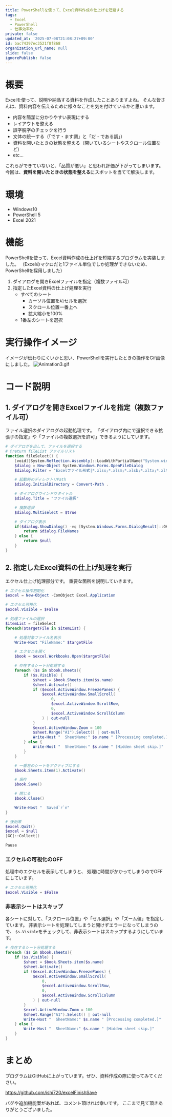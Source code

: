 ```yaml
---
title: PowerShellを使って、Excel資料作成の仕上げを短縮する
tags:
  - Excel
  - PowerShell
  - 仕事効率化
private: false
updated_at: '2025-07-08T21:08:27+09:00'
id: bac74397ec3521f8f868
organization_url_name: null
slide: false
ignorePublish: false
---
```

# 概要

Excelを使って、説明や納品する資料を作成したことありますよね。
そんな皆さんは、資料内容を伝えるために様々なことを気を付けているかと思います。

- 内容を簡潔に分かりやすい表現にする
- レイアウトを整える
- 誤字脱字のチェックを行う
- 文体の統一する（「です・ます調」と「だ・である調」）
- 資料を開いたときの状態を整える（開いているシートやスクロール位置など）
- etc...

これらができていないと、「品質が悪い」と思われ評価が下がってしまいます。
今回は、**資料を開いたときの状態を整える**にスポットを当てて解決します。

# 環境

- Windows10
- PowerShell 5
- Excel 2021

# 機能

PowerShellを使って、Excel資料作成の仕上げを短縮するプログラムを実装しました。
（Excelのマクロだと1ファイル単位でしか処理ができないため、PowerShellを採用しました）

1. ダイアログを開きExcelファイルを指定（複数ファイル可）
2. 指定したExcel資料の仕上げ処理を実行
   - すべてのシート
       -  カーソル位置を`A1`セルを選択
       -  スクロール位置一番上へ
       -  拡大縮小を100%
   -  1番左のシートを選択

# 実行操作イメージ

イメージが伝わりにくいかと思い、PowerShellを実行したときの操作をGif画像にしました。
![Animation3.gif](https://qiita-image-store.s3.ap-northeast-1.amazonaws.com/0/473097/c9879e46-11cc-1f3e-4e86-775a89f0b6c2.gif)

# コード説明

## 1. ダイアログを開きExcelファイルを指定（複数ファイル可）

ファイル選択のダイアログの起動処理です。
「ダイアログ内にで選択できる拡張子の指定」や「ファイルの複数選択を許可」できるようにしています。

```powershell
# ダイアログを出して、ファイルを選択する
# @return fileList ファイルリスト
function fileSelect() {
    [void][System.Reflection.Assembly]::LoadWithPartialName("System.windows.forms")
    $dialog = New-Object System.Windows.Forms.OpenFileDialog
    $dialog.Filter = "Excelファイル形式|*.xlsx;*.xlsm;*.xlsb;*.xltx;*.xltm;*.xls;*.xlt;*.xls;*.xml;*.xlam;*.xla;*.xlw;*.xlr;"

    # 起動時のディレクトリPath
    $dialog.InitialDirectory = Convert-Path .

    # ダイアログウインドウタイトル
    $dialog.Title = "ファイル選択"

    # 複数選択
    $dialog.Multiselect = $true

    # ダイアログ表示
    if($dialog.ShowDialog() -eq [System.Windows.Forms.DialogResult]::OK){
        return $dialog.FileNames
    } else {
        return $null
    }
}
```

## 2. 指定したExcel資料の仕上げ処理を実行

エクセル仕上げ処理部分です。
重要な箇所を説明していきます。

```powershell
# エクセル操作初期化
$excel = New-Object -ComObject Excel.Application

# エクセル可視化
$excel.Visible = $False

# 処理ファイルの選択
$itemList = fileSelect
foreach($targetFile in $itemList) {

    # 処理対象ファイル名表示
    Write-Host "FileName:" $targetFile

    # エクセルを開く
    $book = $excel.Workbooks.Open($targetFile)

    # 存在するシート分処理する
    foreach ($s in $book.sheets){
        if ($s.Visible) {
            $sheet = $book.Sheets.item($s.name)
            $sheet.Activate()
            if ($excel.ActiveWindow.FreezePanes) {
                $excel.ActiveWindow.SmallScroll(
                    0,
                    $excel.ActiveWindow.ScrollRow,
                    0,
                    $excel.ActiveWindow.ScrollColumn
                ) | out-null
            }
            $excel.ActiveWindow.Zoom = 100
            $sheet.Range("A1").Select() | out-null
            Write-Host "  SheetName:" $s.name " [Processing completed.]"
        } else {
            Write-Host "  SheetName:" $s.name " [Hidden sheet skip.]"
        }
    }

    # 一番左のシートをアクティブにする
    $book.Sheets.item(1).Activate()

    # 保存
    $book.Save()

    # 閉じる
    $book.Close()

    Write-Host "  Saved`r`n"
}

# 後始末
$excel.Quit()
$excel = $null
[GC]::Collect()

Pause
```


### エクセルの可視化のOFF


処理中のエクセルを表示してしまうと、
処理に時間がかかってしまうのでOFFにしています。

```powershell
# エクセル可視化
$excel.Visible = $False
```

### 非表示シートはスキップ

各シートに対して、「スクロール位置」や「セル選択」や「ズーム値」を指定しています。
非表示シートを処理してしまうと開けずエラーになってしまうので、
`$s.Visible`をチェックして、非表示シートはスキップするようにしています。

```powershell
# 存在するシート分処理する
foreach ($s in $book.sheets){
    if ($s.Visible) {
        $sheet = $book.Sheets.item($s.name)
        $sheet.Activate()
        if ($excel.ActiveWindow.FreezePanes) {
            $excel.ActiveWindow.SmallScroll(
                0,
                $excel.ActiveWindow.ScrollRow,
                0,
                $excel.ActiveWindow.ScrollColumn
            ) | out-null
        }
        $excel.ActiveWindow.Zoom = 100
        $sheet.Range("A1").Select() | out-null
        Write-Host "  SheetName:" $s.name " [Processing completed.]"
    } else {
        Write-Host "  SheetName:" $s.name " [Hidden sheet skip.]"
    }
}
```


# まとめ

プログラムはGitHubに上がっています。ぜひ、資料作成の際に使ってみてください。

https://github.com/ishi720/excelFinishSave

バグや追加機能案があれば、コメント頂ければ幸いです。
ここまで見て頂きありがとうございました。
